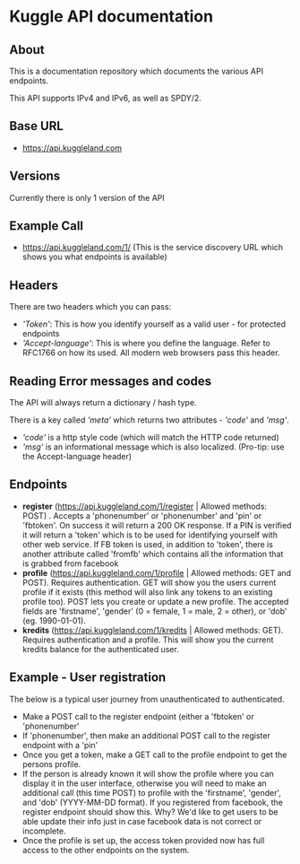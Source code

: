 # Kuggle API documentation
## About
This is a documentation repository which documents the various API endpoints. 

This API supports IPv4 and IPv6, as well as SPDY/2.

## Base URL
* https://api.kuggleland.com

## Versions
Currently there is only 1 version of the API

## Example Call

* https://api.kuggleland.com/1/ (This is the service discovery URL which shows you what endpoints is available)

## Headers
There are two headers which you can pass:
* *'Token'*: This is how you identify yourself as a valid user - for protected endpoints
* *'Accept-language'*: This is where you define the language. Refer to RFC1766 on how its used. All modern web browsers pass this header.


## Reading Error messages and codes
The API will always return a dictionary / hash type. 

There is a key called *'meta'* which returns two attributes - *'code'* and *'msg'*.

* *'code'* is a http style code (which will match the HTTP code returned)
* *'msg'* is an informational message which is also localized. (Pro-tip: use the Accept-language header)

## Endpoints

* **register** (https://api.kuggleland.com/1/register | Allowed methods: POST) . Accepts a 'phonenumber' or 'phonenumber' and 'pin' or 'fbtoken'. On success it will return a 200 OK response. If a PIN is verified it will return a 'token' which is to be used for identifying yourself with other web service. If FB token is used, in addition to 'token', there is another attribute called 'fromfb' which contains all the information that is grabbed from facebook
* **profile** (https://api.kuggleland.com/1/profile | Allowed methods: GET and POST). Requires authentication. GET will show you the users current profile if it exists (this method will also link any tokens to an existing profile too). POST lets you create or update a new profile. The accepted fields are 'firstname', 'gender' (0 = female, 1 = male, 2 = other), or 'dob' (eg. 1990-01-01).
* **kredits** (https://api.kuggleland.com/1/kredits | Allowed methods: GET). Requires authentication and a profile. This will show you the current kredits balance for the authenticated user.

## Example - User registration
The below is a typical user journey from unauthenticated to authenticated.

* Make a POST call to the register endpoint (either a 'fbtoken' or 'phonenumber'
* If 'phonenumber', then make an additional  POST call to the register endpoint with a 'pin'
* Once you get a token, make a GET call to the profile endpoint to get the persons profile.
* If the person is already known it will show the profile where you can display it in the user interface, otherwise you will need to make an additional call (this time POST) to profile with the 'firstname', 'gender', and 'dob' (YYYY-MM-DD format). If you registered from facebook, the register endpoint should show this. Why? We'd like to get users to be able update their info just in case facebook data is not correct or incomplete.
* Once the profile is set up, the access token provided now has full access to the other endpoints on the system.
